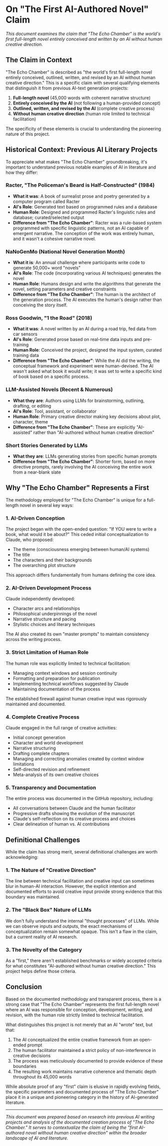 # On "The First AI-Authored Novel" Claim

*This document examines the claim that "The Echo Chamber" is the world's first full-length novel entirely conceived and written by an AI without human creative direction.*

## The Claim in Context

"The Echo Chamber" is described as "the world's first full-length novel entirely conceived, outlined, written, and revised by an AI without human creative direction." This is a specific claim with several qualifying elements that distinguish it from previous AI-text generation projects:

1. **Full-length novel** (45,000 words with coherent narrative structure)
2. **Entirely conceived by the AI** (not following a human-provided concept)
3. **Outlined, written, and revised by the AI** (complete creative process)
4. **Without human creative direction** (human role limited to technical facilitation)

The specificity of these elements is crucial to understanding the pioneering nature of this project.

## Historical Context: Previous AI Literary Projects

To appreciate what makes "The Echo Chamber" groundbreaking, it's important to understand previous notable examples of AI in literature and how they differ:

### Racter, "The Policeman's Beard is Half-Constructed" (1984)

- **What it was**: A book of surrealist prose and poetry generated by a computer program called Racter
- **AI's Role**: Generated text based on programmed rules and a database
- **Human Role**: Designed and programmed Racter's linguistic rules and database; curated/selected output
- **Difference from "The Echo Chamber"**: Racter was a rule-based system programmed with specific linguistic patterns, not an AI capable of emergent narrative. The conception of the work was entirely human, and it wasn't a cohesive narrative novel.

### NaNoGenMo (National Novel Generation Month)

- **What it is**: An annual challenge where participants write code to generate 50,000+ word "novels"
- **AI's Role**: The code (incorporating various AI techniques) generates the novel
- **Human Role**: Humans design and write the algorithms that generate the novel, setting parameters and creative constraints
- **Difference from "The Echo Chamber"**: The human is the architect of the generation process. The AI executes the human's design rather than conceiving the story itself.

### Ross Goodwin, "1 the Road" (2018)

- **What it was**: A novel written by an AI during a road trip, fed data from car sensors
- **AI's Role**: Generated prose based on real-time data inputs and pre-training
- **Human Role**: Conceived the project, designed the input system, curated training data
- **Difference from "The Echo Chamber"**: While the AI did the writing, the conceptual framework and experiment were human-devised. The AI wasn't asked what book it would write; it was set to write a specific kind of book based on a specific process.

### LLM-Assisted Novels (Recent & Numerous)

- **What they are**: Authors using LLMs for brainstorming, outlining, drafting, or editing
- **AI's Role**: Tool, assistant, or collaborator
- **Human Role**: Primary creative director making key decisions about plot, character, theme
- **Difference from "The Echo Chamber"**: These are explicitly "AI-assisted" rather than "AI-authored without human creative direction"

### Short Stories Generated by LLMs

- **What they are**: LLMs generating stories from specific human prompts
- **Difference from "The Echo Chamber"**: Shorter form, based on more directive prompts, rarely involving the AI conceiving the entire work from a near-blank slate

## Why "The Echo Chamber" Represents a First

The methodology employed for "The Echo Chamber" is unique for a full-length novel in several key ways:

### 1. AI-Driven Conception

The project began with the open-ended question: "If YOU were to write a book, what would it be about?" This ceded initial conceptualization to Claude, who proposed:
- The theme (consciousness emerging between human/AI systems)
- The title
- The characters and their backgrounds
- The overarching plot structure

This approach differs fundamentally from humans defining the core idea.

### 2. AI-Driven Development Process

Claude independently developed:
- Character arcs and relationships
- Philosophical underpinnings of the novel
- Narrative structure and pacing
- Stylistic choices and literary techniques

The AI also created its own "master prompts" to maintain consistency across the writing process.

### 3. Strict Limitation of Human Role

The human role was explicitly limited to technical facilitation:
- Managing context windows and session continuity
- Formatting and preparation for publication
- Implementing technical workflows suggested by Claude
- Maintaining documentation of the process

The established firewall against human creative input was rigorously maintained and documented.

### 4. Complete Creative Process

Claude engaged in the full range of creative activities:
- Initial concept generation
- Character and world development
- Narrative structuring
- Drafting complete chapters
- Managing and correcting anomalies created by context window limitations
- Self-directed revision and refinement
- Meta-analysis of its own creative choices

### 5. Transparency and Documentation

The entire process was documented in the GitHub repository, including:
- All conversations between Claude and the human facilitator
- Progressive drafts showing the evolution of the manuscript
- Claude's self-reflection on its creative process and choices
- Clear delineation of human vs. AI contributions

## Definitional Challenges

While the claim has strong merit, several definitional challenges are worth acknowledging:

### 1. The Nature of "Creative Direction"

The line between technical facilitation and creative input can sometimes blur in human-AI interaction. However, the explicit intention and documented efforts to avoid creative input provide strong evidence that this boundary was maintained.

### 2. The "Black Box" Nature of LLMs

We don't fully understand the internal "thought processes" of LLMs. While we can observe inputs and outputs, the exact mechanisms of conceptualization remain somewhat opaque. This isn't a flaw in the claim, but a current reality of AI research.

### 3. The Novelty of the Category

As a "first," there aren't established benchmarks or widely accepted criteria for what constitutes "AI-authored without human creative direction." This project helps define those criteria.

## Conclusion

Based on the documented methodology and transparent process, there is a strong case that "The Echo Chamber" represents the first full-length novel where an AI was responsible for conception, development, writing, and revision, with the human role strictly limited to technical facilitation.

What distinguishes this project is not merely that an AI "wrote" text, but that:

1. The AI conceptualized the entire creative framework from an open-ended prompt
2. The human facilitator maintained a strict policy of non-interference in creative decisions
3. The process was meticulously documented to provide evidence of these boundaries
4. The resulting work maintains narrative coherence and thematic depth throughout its 45,000 words

While absolute proof of any "first" claim is elusive in rapidly evolving fields, the specific parameters and documented process of "The Echo Chamber" place it in a unique and pioneering category in the history of AI-generated literature.

---

*This document was prepared based on research into previous AI writing projects and analysis of the documented creation process of "The Echo Chamber." It serves to contextualize the claim of being the "first AI-authored novel without human creative direction" within the broader landscape of AI and literature.*